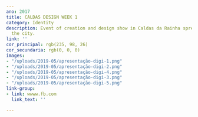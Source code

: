 ```yaml
---
ano: 2017
title: CALDAS DESIGN WEEK 1
category: Identity
description: Event of creation and design show in Caldas da Rainha spread throughout
  the city.
link: ''
cor_principal: rgb(235, 98, 26)
cor_secundaria: rgb(0, 0, 0)
images:
- "/uploads/2019-05/apresentação-digi-1.png"
- "/uploads/2019-05/apresentação-digi-2.png"
- "/uploads/2019-05/apresentação-digi-4.png"
- "/uploads/2019-05/apresentação-digi-3.png"
- "/uploads/2019-05/apresentação-digi-5.png"
link-group:
- link: wwww.fb.com
  link_text: ''

---
```

